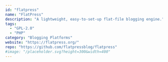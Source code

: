 ```yaml
---
id: "flatpress"
name: "FlatPress"
description: "A lightweight, easy-to-set-up flat-file blogging engine."
tags:
  - "GPL-2.0"
  - "PHP"
category: "Blogging Platforms"
website: "https://flatpress.org/"
repo: "https://github.com/flatpressblog/flatpress"
#image: "/placeholder.svg?height=300&width=400"
---
```


